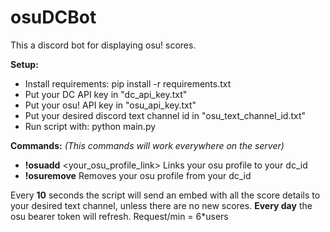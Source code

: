 # osuDCBot
This a discord bot for displaying osu! scores.

**Setup:**
- Install requirements: pip install -r requirements.txt
- Put your DC API key in "dc_api_key.txt" 
- Put your osu! API key in "osu_api_key.txt" 
- Put your desired discord text channel id in "osu_text_channel_id.txt" 
- Run script with: python main.py 

**Commands:** 
*(This commands will work everywhere on the server)*

 - **!osuadd** <your_osu_profile_link>   Links your osu profile to your
   dc_id
 - **!osuremove** Removes your osu profile from your dc_id

Every **10** seconds the script will send an embed with all the score details to your desired text channel, unless there are no new scores. 
**Every day** the osu bearer token will refresh. 
Request/min = 6*users
